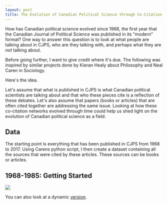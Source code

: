 ```yaml
---
layout: post
title: The Evolution of Canadian Political Science through Co-Citation Networks.
---
```


How has Canadian political science evolved since 1968, the first year that the Canadian Journal of Political Science was published in its "modern" format? One way to answer this question is to look at what people are talking about in CJPS, who are they talking with, and perhaps what they are *not* talking about.

Before going further, I want to give credit where it's due. The following was inspired by similar projects done by Kieran Healy about Philosophy and Neal Caren in Sociology.  

Here's the idea. 

Let's assume that what is published in CJPS is what Canadian political scientists are talking about and that who these pieces cite is a reflection of these debates. Let's also assume that papers (books or articles) that are often cited together are addressing the same issue. Looking at how these co-citation networks evolved through time could help us shed light on the evolution of Canadian political science as a field.

## Data

The starting point is everything that has been published in CJPS from 1968 to 2017. Using Carens python script, I then create a dataset containing all the sources that were cited by these articles. These sources can be books or articles.

## 1968-1985: Getting Started
<img src="{{ site.url }}/assets/1968-1985.png">

You can also look at a dynamic <a href="{{ site.baseurl }}/assets/web6885/cites.html" class="external">version</a>.

